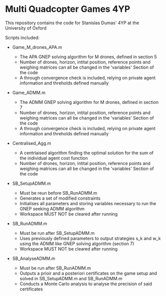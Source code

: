 # Multi Quadcopter Games 4YP
This repository contains the code for Stanislas Dumas' 4YP at the University of Oxford

Scripts included:

- Game_M_drones_APA.m
  - The APA GNEP solving algorithm for M drones, defined in section 5  
  - Number of drones, horizon, intital position, reference points and weighing matrices can all be changed in the 'variables' Section of the code
  - A through convergence check is included, relying on private agent information and threholds defined manually

- Game_ADMM.m
  - The ADMM GNEP solving algorithm for M drones, defined in section 7   
  - Number of drones, horizon, intital position, reference points and weighing matrices can all be changed in the 'variables' Section of the code
  - A through convergence check is included, relying on private agent information and threholds defined manually

- Centralised_Agg.m
  - A centrlaised algorithm finding the optimal solution for the sum of the individual agent cost function
  - Number of drones, horizon, intital position, reference points and weighing matrices can all be changed in the 'variables' Section of the code

- SB_SetupADMM.m
  - Must be reun before SB_RunADMM.m
  - Generates a set of modified constraints 
  - Initialises all parameters and storing variables necessary to run the GNEP seeking ADMM algorithm
  - Workspace MUST NOT be cleared after running

- SB_RunADMM.m
  - Must be run after SB_SetupADMM.m 
  - Uses previously defined parameters to output strategies s_k and w_k using the ADMM like GNEP solving algorithm (section 7)
  - Workspace MUST NOT be cleared after running

- SB_AnalyseADMM.m 
  - Must be run after SB_RunADMM.m
  - Outputs a prioir and a posteriori certificates on the game setup and solved in SB_SetupADMM.m and SB_RunADMM.m
  - Conducts a Monte Carlo analysis to analyse the precision of said certificates
